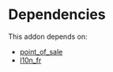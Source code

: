 # Dependencies

This addon depends on:

- [point_of_sale](../../../../../oca-ocb-sale/odoo-bringout-oca-ocb-point_of_sale)
- [l10n_fr](../../../../../oca-ocb-l10n_europe/odoo-bringout-oca-ocb-l10n_fr)
